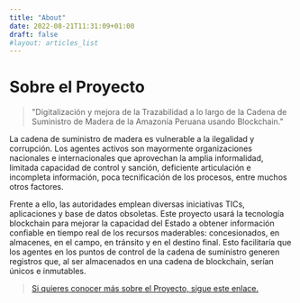 ```yaml
---
title: "About"
date: 2022-08-21T11:31:09+01:00
draft: false
#layout: articles_list
---
```


# Sobre el Proyecto

> "Digitalización y mejora de la Trazabilidad a lo largo de la Cadena de Suministro de Madera de la Amazonía Peruana usando Blockchain."

La cadena de suministro de madera es vulnerable a la ilegalidad y corrupción. Los agentes activos son mayormente organizaciones nacionales e internacionales que aprovechan la amplia informalidad, limitada capacidad de control y sanción, deficiente articulación e incompleta información, poca tecnificación de los procesos, entre muchos otros factores.

Frente a ello, las autoridades emplean diversas iniciativas TICs, aplicaciones y base de datos obsoletas. Este proyecto usará la tecnología blockchain para mejorar la capacidad del Estado a obtener información confiable en tiempo real de los recursos maderables: concesionados, en almacenes, en el campo, en tránsito y en el destino final. Esto facilitaría que los agentes en los puntos de control de la cadena de suministro generen registros que, al ser almacenados en una cadena de blockchain, serían únicos e inmutables. 

> [Si quieres conocer más sobre el Proyecto, sigue este enlace.](/2022/08/01/el-proyecto-waskhar)